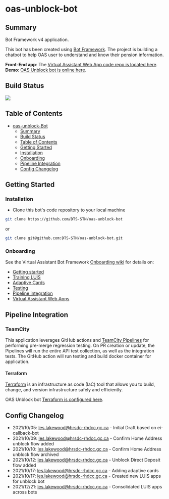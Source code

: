 # oas-unblock-bot

## Summary

Bot Framework v4 application.

This bot has been created using [Bot Framework](https://dev.botframework.com). The project is building a chatbot to help OAS user to understand and know their pension information.

**Front-End app**: The [Virtual Assistant Web App code repo is located here](https://github.com/DTS-STN/Oas-Unblock-Web-App).
**Demo**: [OAS Unblock bot is online here](https://oas-unblock-web-app-main.bdm-dev.dts-stn.com/).

## Build Status

<a href="https://teamcity.dts-stn.com/viewType.html?buildTypeId=OasUnlockBot_DeployBdmDev&guest=1" >
<img src="https://teamcity.dts-stn.com/app/rest/builds/buildType:(id:5076)/statusIcon"/>
</a>

## Table of Contents

- [oas-unblock-Bot](#oas-unblock-bot)
  - [Summary](#summary)
  - [Build Status](#build-status)
  - [Table of Contents](#table-of-contents)
  - [Getting Started](#technology-stack)
  - [Installation](#installation)
  - [Onboarding](#onboarding)
  - [Pipeline Integration](#pipeline-integration)
  - [Config Changelog](#config-changelog)

## Getting Started

### Installation

- Clone this bot's code repository to your local machine

```bash
git clone https://github.com/DTS-STN/oas-unblock-bot
```

or

```bash
git clone git@github.com:DTS-STN/oas-unblock-bot.git
```

### Onboarding

See the Virtual Assistant Bot Framework [Onboarding wiki](https://github.com/DTS-STN/Virtual-Assistant-Bot-Framework/wiki/5.-Developer-Onboarding) for details on:

- [Getting started](https://github.com/DTS-STN/Virtual-Assistant-Bot-Framework/wiki/5.-Developer-Onboarding#getting-started)
- [Training LUIS](https://github.com/DTS-STN/Virtual-Assistant-Bot-Framework/wiki/6.-LUIS)
- [Adaptive Cards](https://github.com/DTS-STN/Virtual-Assistant-Bot-Framework/wiki/7.-Adaptive-Cards)
- [Testing](https://github.com/DTS-STN/Virtual-Assistant-Bot-Framework/wiki/5.-Developer-Onboarding#testing)
- [Pipeline integration](https://github.com/DTS-STN/Virtual-Assistant-Bot-Framework/wiki/8.-DevOps-&-Publishing)
- [Virtual Assistant Web Apps](https://github.com/DTS-STN/Virtual-Assistant-Bot-Framework/wiki/8.-Virtual-Assistant-Web-App)

## Pipeline Integration

### TeamCity

This application leverages GitHub actions and [TeamCity Pipelines](https://teamcity.dts-stn.com/ 'TeamCity Login') for performing pre-merge regression testing. On PR creation or update, the Pipelines will run the entire API test collection, as well as the integration tests. The GitHub action will run testing and build docker container for application.

#### Terraform

[Terraform](https://www.terraform.io/intro/index.html 'Terraform intro') is an infrastructure as code (IaC) tool that allows you to build, change, and version infrastructure safely and efficiently.

OAS Unblock bot [Terraform is configured here](https://teamcity.dts-stn.com/buildConfiguration/OasUnlockBot_Terraform_TerraformOasUnblockBot?#all-projects 'Unblock Bot Terraform profile').

## Config Changelog

- 2021/10/05: les.lakewood@hrsdc-rhdcc.gc.ca - Initial Draft based on ei-callback-bot
- 2021/10/09: les.lakewood@hrsdc-rhdcc.gc.ca - Confirm Home Address unblock flow added
- 2021/10/10: les.lakewood@hrsdc-rhdcc.gc.ca - Confirm Home Address unblock flow archived
- 2021/10/12: les.lakewood@hrsdc-rhdcc.gc.ca - Unblock Direct Deposit flow added
- 2021/10/17: les.lakewood@hrsdc-rhdcc.gc.ca - Adding adaptive cards
- 2021/10/17: les.lakewood@hrsdc-rhdcc.gc.ca - Created new LUIS apps for unblock bot
- 2021/12/21: les.lakewood@hrsdc-rhdcc.gc.ca - Consolidated LUIS apps across bots
